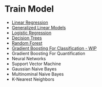 # Train Model
- [Linear Regression](https://github.com/danielrferreira/pySETTV/tree/main/04%20-%20Train/Linear%20Regression)
- [Generalized Linear Models](https://github.com/danielrferreira/pySETTV/tree/main/04%20-%20Train/Generalized%20Linear%20Regression)
- [Logistic Regression](https://github.com/danielrferreira/pySETTV/tree/main/04%20-%20Train/Logistic%20Regression)
- [Decision Trees](https://github.com/danielrferreira/pySETTV/tree/main/04%20-%20Train/Decision%20Tree)
- [Random Forest](https://github.com/danielrferreira/pySETTV/blob/main/04%20-%20Train/Random%20Forest/readme.md)
- [Gradient Boosting For Classification - WIP](https://github.com/danielrferreira/pySETTV/tree/main/04%20-%20Train/Gradient%20Boosting%20Classifier)
- Gradient Boosting For Quantification
- Neural Networks
- Support Vector Machine
- Gaussian Naive Bayes
- Multinominal Naive Bayes
- K-Nearest Neighbors

